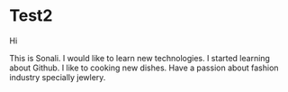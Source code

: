 # Test2

Hi

This is Sonali. I would like to learn new technologies. I started learning about Github. 
I like to cooking new dishes. Have a passion about fashion industry specially jewlery.
